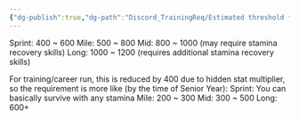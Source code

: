 ```yaml
---
{"dg-publish":true,"dg-path":"Discord_TrainingReq/Estimated threshold for stamina requirement.md","permalink":"/discord-training-req/estimated-threshold-for-stamina-requirement/","created":"2025-06-28T01:11:12.411+07:00","updated":"2025-07-21T00:28:54.597+07:00"}
---
```


Sprint: 400 ~ 600 
Mile: 500 ~ 800
Mid: 800 ~ 1000 (may require stamina recovery skills)
Long: 1000 ~ 1200 (requires additional stamina recovery skills)

For training/career run, this is reduced by 400 due to hidden stat multiplier, so the requirement is more like (by the time of Senior Year):
Sprint: You can basically survive with any stamina
Mile: 200 ~ 300
Mid: 300 ~ 500
Long: 600+